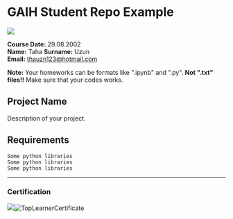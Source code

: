 # GAIH Student Repo Example
![](img/newlogo.png)

**Course Date:** 29.08.2002  
**Name:** Taha 
**Surname:** Uzun  
**Email:** thauzn123@hotmail.com

**Note:** Your homeworks can be formats like ".ipynb" and ".py". **Not ".txt" files!!** Make sure that your codes works.  

## Project Name
Description of your project.

## Requirements
```
Some python libraries
Some python libraries
Some python libraries
```
---

### Certification
![](img/TopLearnerCertificate.png)![TopLearnerCertificate](https://user-images.githubusercontent.com/81980371/113599207-f65b7c80-9646-11eb-99ec-4404fbcf6c6d.png)


